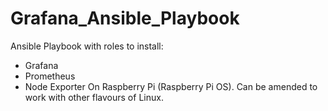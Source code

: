 # Grafana_Ansible_Playbook
Ansible Playbook with roles to install:
 - Grafana
 - Prometheus
 - Node Exporter
On Raspberry Pi (Raspberry Pi OS). Can be amended to work with other flavours of Linux.
